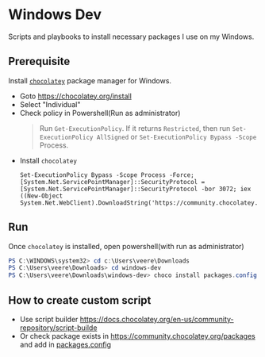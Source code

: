 # Windows Dev
Scripts and playbooks to install necessary packages I use on my Windows.

## Prerequisite
Install [`chocolatey`](https://chocolatey.org/) package manager for Windows.

* Goto https://chocolatey.org/install
* Select "Individual"
* Check policy in Powershell(Run as administrator)
  > Run `Get-ExecutionPolicy`. If it returns `Restricted`, then run `Set-ExecutionPolicy AllSigned` or `Set-ExecutionPolicy Bypass -Scope` Process.
* Install `chocolatey`
  ```
  Set-ExecutionPolicy Bypass -Scope Process -Force; [System.Net.ServicePointManager]::SecurityProtocol = [System.Net.ServicePointManager]::SecurityProtocol -bor 3072; iex ((New-Object System.Net.WebClient).DownloadString('https://community.chocolatey.org/install.ps1'))
  ```

## Run
Once `chocolatey` is installed, open powershell(with run as administrator)
```Powershell
PS C:\WINDOWS\system32> cd c:\Users\veere\Downloads
PS C:\Users\veere\Downloads> cd windows-dev
PS C:\Users\veere\Downloads\windows-dev> choco install packages.config -y
```

## How to create custom script
* Use script builder https://docs.chocolatey.org/en-us/community-repository/script-builde
* Or check package exists in https://community.chocolatey.org/packages and add in [packages.config](./packages.config)